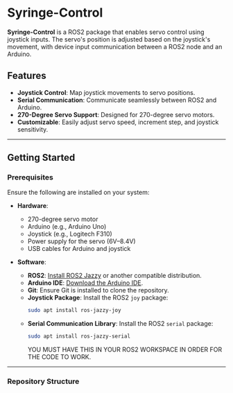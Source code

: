# Syringe-Control

**Syringe-Control** is a ROS2 package that enables servo control using joystick inputs. The servo's position is adjusted based on the joystick's movement, with device input communication between a ROS2 node and an Arduino.

## Features

- **Joystick Control**: Map joystick movements to servo positions.
- **Serial Communication**: Communicate seamlessly between ROS2 and Arduino.
- **270-Degree Servo Support**: Designed for 270-degree servo motors.
- **Customizable**: Easily adjust servo speed, increment step, and joystick sensitivity.

---

## Getting Started

### Prerequisites

Ensure the following are installed on your system:

- **Hardware**:
  - 270-degree servo motor
  - Arduino (e.g., Arduino Uno)
  - Joystick (e.g., Logitech F310)
  - Power supply for the servo (6V–8.4V)
  - USB cables for Arduino and joystick

- **Software**:
  - **ROS2**: [Install ROS2 Jazzy](https://docs.ros.org/en/foxy/Installation.html) or another compatible distribution.
  - **Arduino IDE**: [Download the Arduino IDE](https://www.arduino.cc/en/software).
  - **Git**: Ensure Git is installed to clone the repository.
  - **Joystick Package**: Install the ROS2 `joy` package:
    ```bash
    sudo apt install ros-jazzy-joy
    ```
  - **Serial Communication Library**: Install the ROS2 `serial` package:
    ```bash
    sudo apt install ros-jazzy-serial
    ```
    YOU MUST HAVE THIS IN YOUR ROS2 WORKSPACE IN ORDER FOR THE CODE TO WORK. 

---

### Repository Structure


